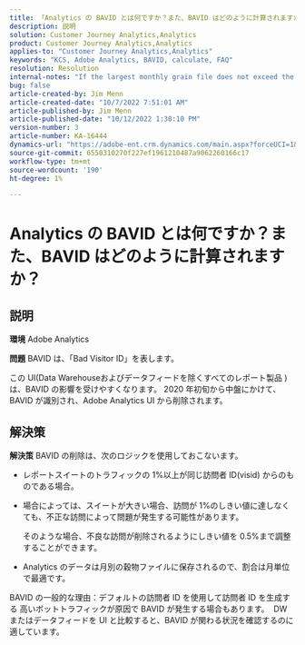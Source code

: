 ```yaml
---
title: 「Analytics の BAVID とは何ですか？また、BAVID はどのように計算されますか？」
description: 説明
solution: Customer Journey Analytics,Analytics
product: Customer Journey Analytics,Analytics
applies-to: "Customer Journey Analytics,Analytics"
keywords: "KCS, Adobe Analytics, BAVID, calculate, FAQ"
resolution: Resolution
internal-notes: "If the largest monthly grain file does not exceed the size threshold (250MB default), we do not examine the suite for bad visids."
bug: false
article-created-by: Jim Menn
article-created-date: "10/7/2022 7:51:01 AM"
article-published-by: Jim Menn
article-published-date: "10/12/2022 1:30:10 PM"
version-number: 3
article-number: KA-16444
dynamics-url: "https://adobe-ent.crm.dynamics.com/main.aspx?forceUCI=1&pagetype=entityrecord&etn=knowledgearticle&id=83dccec7-1446-ed11-bba1-000d3a3064b8"
source-git-commit: 6550310270f227ef1961210487a9062260166c17
workflow-type: tm+mt
source-wordcount: '190'
ht-degree: 1%

---
```


# Analytics の BAVID とは何ですか？また、BAVID はどのように計算されますか？

## 説明


<b>環境</b>
Adobe Analytics

<b>問題</b>
BAVID は、「Bad Visitor ID」を表します。

この UI(Data Warehouseおよびデータフィードを除くすべてのレポート製品 ) は、BAVID の影響を受けやすくなります。
2020 年初旬から中盤にかけて、BAVID が識別され、Adobe Analytics UI から削除されます。






## 解決策


<b>解決策</b>
BAVID の削除は、次のロジックを使用しておこないます。

- レポートスイートのトラフィックの 1%以上が同じ訪問者 ID(visid) からのものである場合。
- 場合によっては、スイートが大きい場合、訪問が 1%のしきい値に達しなくても、不正な訪問によって問題が発生する可能性があります。

   そのような場合、不良な訪問が削除されるようにしきい値を 0.5%まで調整することができます。
- Analytics のデータは月別の穀物ファイルに保存されるので、割合は月単位で最適です。


BAVID の一般的な理由：デフォルトの訪問者 ID を使用して訪問者 ID を生成する 高いボットトラフィックが原因で BAVID が発生する場合もあります。 
DW またはデータフィードを UI と比較すると、BAVID が関わる状況を確認するのに適しています。
